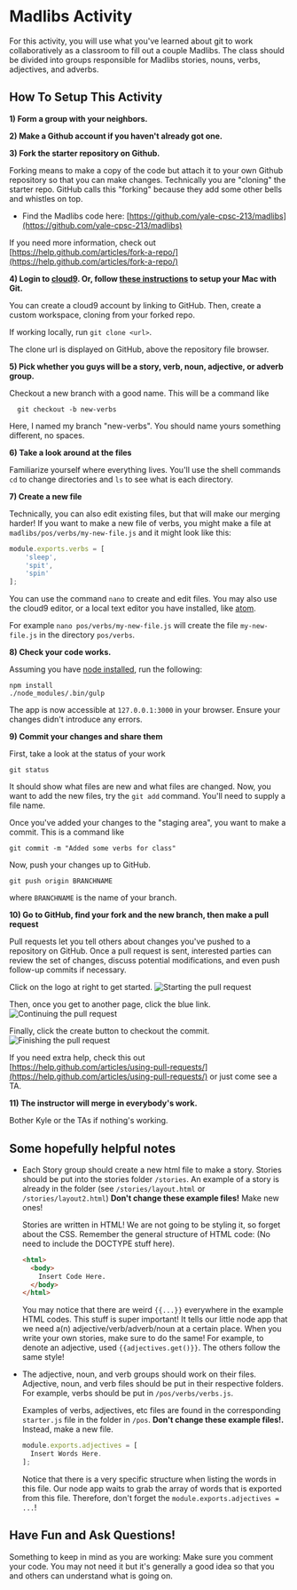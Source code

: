 # Madlibs Activity
For this activity, you will use what you've learned about git to work collaboratively as a classroom to fill out a couple Madlibs. The class should be divided into groups responsible for Madlibs stories, nouns, verbs, adjectives, and adverbs.

## How To Setup This Activity

**1) Form a group with your neighbors.**

**2) Make a Github account if you haven't already got one.**

**3) Fork the starter repository on Github.**

Forking means to make a copy of the code but attach it to your own Github repository so that you can make changes.
Technically you are "cloning" the starter repo. GitHub calls this "forking" because they add some other
bells and whistles on top.
  * Find the Madlibs code here: [https://github.com/yale-cpsc-213/madlibs](https://github.com/yale-cpsc-213/madlibs)

  If you need more information, check out [https://help.github.com/articles/fork-a-repo/](https://help.github.com/articles/fork-a-repo/)

**4) Login to [cloud9](https://c9.io/).  Or, follow [these instructions](https://github.com/yale-cpsc-213/cpsc113-madlibs/wiki/Setting-up-Git-on-a-Mac.) to setup your Mac with Git.**

You can create a cloud9 account by linking to GitHub.  Then, create a custom workspace, cloning from your forked repo.

If working locally, run `git clone <url>`.

The clone url is displayed on GitHub, above the repository file browser.

**5) Pick whether you guys will be a story, verb, noun, adjective, or adverb group.**

Checkout a new branch with a good name. This will be a command like
```
  git checkout -b new-verbs
```

Here, I named my branch "new-verbs". You should name yours something different, no spaces.

**6) Take a look around at the files**

Familiarize yourself where everything lives. You'll use the shell commands `cd` to change
directories and `ls` to see what is each directory.

**7) Create a new file**

Technically, you can also edit existing files, but that will make our merging harder!
If you want to make a new file of verbs, you might make a file at
`madlibs/pos/verbs/my-new-file.js` and it might look like this:

```javascript
module.exports.verbs = [
    'sleep',
    'spit',
    'spin'
];
```

You can use the command `nano` to create and edit files.  You may also use the cloud9 editor, or a local text editor you have installed, like [atom](https://atom.io/).

For example `nano pos/verbs/my-new-file.js` will create the file `my-new-file.js` in the directory `pos/verbs`.

**8) Check your code works.**

Assuming you have [node installed](https://nodejs.org/en/), run the following:

```
npm install
./node_modules/.bin/gulp
```

The app is now accessible at `127.0.0.1:3000` in your browser.  Ensure
your changes didn't introduce any errors.

**9) Commit your changes and share them**

First, take a look at the status of your work

```
git status
```

It should show what files are new and what files are changed. Now, you want
to add the new files, try the `git add` command. You'll need to supply a file name.

Once you've added your changes to the "staging area", you want to make a commit. This
is a command like

```
git commit -m "Added some verbs for class"
```

Now, push your changes up to GitHub.

```
git push origin BRANCHNAME
```

where `BRANCHNAME` is the name of your branch.

**10) Go to GitHub, find your fork and the new branch, then make a pull request**

  Pull requests let you tell others about changes you've pushed to a repository on GitHub. Once a pull request is sent, interested parties can review the set of changes, discuss potential modifications, and even push follow-up commits if necessary.

  Click on the logo at right to get started.
  ![Starting the pull request](https://github.com/yale-cpsc-213/madlibs/blob/master/images/pull.png)

  Then, once you get to another page, click the blue link.
  ![Continuing the pull request](https://github.com/yale-cpsc-213/madlibs/blob/master/images/pull2.png)

  Finally, click the create button to checkout the commit.
  ![Finishing the pull request](https://github.com/yale-cpsc-213/madlibs/blob/master/images/pull3.png)

  If you need extra help, check this out [https://help.github.com/articles/using-pull-requests/](https://help.github.com/articles/using-pull-requests/) or just come see a TA.

**11) The instructor will merge in everybody's work.**

Bother Kyle or the TAs if nothing's working.

## Some hopefully helpful notes

* Each Story group should create a new html file to make a story. Stories should be put into the stories folder `/stories`. An example of a story is already in the folder (see `/stories/layout.html` or `/stories/layout2.html`) **Don't change these example files!** Make new ones!

  Stories are written in HTML! We are not going to be styling it, so forget about the CSS. Remember the general structure of HTML code: (No need to include the DOCTYPE stuff here).

    ```html
    <html>
      <body>
        Insert Code Here.
      </body>
    </html>
    ```
  You may notice that there are weird `{{...}}` everywhere in the example HTML codes. This stuff is super important! It tells our little node app that we need a(n) adjective/verb/adverb/noun at a certain place. When you write your own stories, make sure to do the same! For example, to denote an adjective, used `{{adjectives.get()}}`. The others follow the same style!

* The adjective, noun, and verb groups should work on their files. Adjective, noun, and verb files should be put in their respective folders. For example, verbs should be put in `/pos/verbs/verbs.js`.

  Examples of verbs, adjectives, etc files are found in the corresponding `starter.js` file in the folder in `/pos`. **Don't change these example files!.** Instead, make a new file.

    ```javascript
    module.exports.adjectives = [
      Insert Words Here.
    ];
    ```
  Notice that there is a very specific structure when listing the words in this file. Our node app waits to grab the array of words that is exported from this file. Therefore, don't forget the `module.exports.adjectives = ...`!

## Have Fun and Ask Questions!

Something to keep in mind as you are working: Make sure you comment your code. You may not need it but it's generally a good idea so that you and others can understand what is going on.
